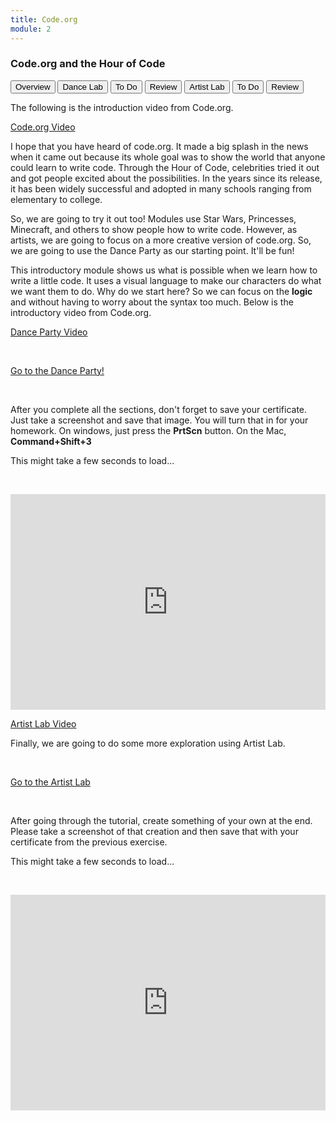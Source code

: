 ```yaml
---
title: Code.org
module: 2
---
```


### Code.org and the Hour of Code

<div class="tab">
  <button class="tablinks active" onclick="openTab(event, 'Overview')">Overview</button>
  <button class="tablinks" onclick="openTab(event, 'Dance')">Dance Lab</button>
   <button class="tablinks" onclick="openTab(event, 'DanceToDo')">To Do</button>
   <button class="tablinks" onclick="openTab(event, 'DanceReview')">Review</button>
  <button class="tablinks" onclick="openTab(event, 'Artist')">Artist Lab</button>
   <button class="tablinks" onclick="openTab(event, 'ArtistToDo')">To Do</button>
   <button class="tablinks" onclick="openTab(event, 'ArtistReview')">Review</button>
   
</div>

<!-- Tab content -->
<div id="Overview" class="tabcontent" style="display:block">

<p>The following is the introduction video from Code.org.</p>

<p><a href="//www.youtube.com/embed/bQilo5ecSX4" data-lity>Code.org Video</a></p>

<p>I hope that you have heard of code.org.  It made a big splash in the news when it came out because its whole goal was to show the world that anyone could learn to write code.  Through the Hour of Code, celebrities tried it out and got people excited about the possibilities.  In the years since its release, it has been widely successful and adopted in many schools ranging from elementary to college.</p>

<p>So, we are going to try it out too!  Modules use Star Wars, Princesses, Minecraft, and others to show people how to write code.  However, as artists, we are going to focus on a more creative version of code.org. So, we are going to use the Dance Party as our starting point.  It'll be fun!  </p>
</div>
<div id="Dance" class="tabcontent">

<p>This introductory module shows us what is possible when we learn how to write a little code. It uses a visual language to make our characters do what we want them to do.  Why do we start here?  So we can focus on the <b>logic</b> and without having to worry about the syntax too much.  Below is the introductory video from Code.org.</p>

<p><a href="//www.youtube.com/embed/tY09z2y8-xQ" data-lity>Dance Party Video</a></p>

</div>

<div id="DanceToDo" class="tabcontent">
<p>&nbsp;</p>
<a href="https://studio.code.org/s/dance-2019/lessons/1/levels/1" target="_new">Go to the Dance Party!</a>
<p>&nbsp;</p>
<p>After you complete all the sections, don't forget to save your certificate.  Just take a screenshot and save that image. You will turn that in for your homework. On windows, just press the <b>PrtScn</b> button.  On the Mac,  <b>Command+Shift+3</b></p>
</div>
<div id="DanceReview" class="tabcontent">

This might take a few seconds to load... 
<p>&nbsp;</p>

<iframe src="https://umontanamediaarts.com/MART120/wp-admin/admin-ajax.php?action=h5p_embed&id=3" width="100%" height="345" frameborder="0" allowfullscreen="allowfullscreen" title="Dance Party Review"></iframe><script src="https://umontanamediaarts.com/MART120/wp-content/plugins/h5p/h5p-php-library/js/h5p-resizer.js" charset="UTF-8"></script>
</div>

<div id="Artist" class="tabcontent">

<p><a href="//www.youtube.com/embed/dT-IT-WfBFY" data-lity>Artist Lab Video</a></p>

<p>Finally, we are going to do some more exploration using Artist Lab.</p>

</div>
<div id="ArtistToDo" class="tabcontent">
<p>&nbsp;</p>
<a href="https://studio.code.org/s/artist/lessons/1/levels/1" target="_new">Go to the Artist Lab</a> 
<p>&nbsp;</p>
<p>After going through the tutorial, create something of your own at the end. Please take a screenshot of that creation and then save that with your certificate from the previous exercise.</p>

</div>

<div id="ArtistReview" class="tabcontent">

This might take a few seconds to load... 
<p>&nbsp;</p>

<iframe src="https://umontanamediaarts.com/MART120/wp-admin/admin-ajax.php?action=h5p_embed&id=4" width="100%" height="345" frameborder="0" allowfullscreen="allowfullscreen" title="Artist Lab Review"></iframe><script src="https://umontanamediaarts.com/MART120/wp-content/plugins/h5p/h5p-php-library/js/h5p-resizer.js" charset="UTF-8"></script>
</div>